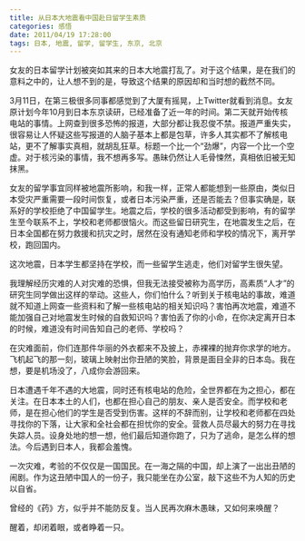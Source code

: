 ```yaml
---
title: 从日本大地震看中国赴日留学生素质
categories: 感悟
date: 2011/04/19 17:28:00
tags: 日本, 地震, 留学, 留学生, 东京, 北京
---
```

女友的日本留学计划被突如其来的日本大地震打乱了。对于这个结果，是在我们的意料之中的，让人想不到的是，导致这个结果的原因却和当时想的截然不同。

3月11日，在第三极很多同事都感觉到了大厦有摇晃，上Twitter就看到消息。女友原计划今年10月到日本东京读研，已经准备了近一年的时间。第二天就开始传核电站的事情。上网查到很多恐怖的报道，大部分都让我忍俊不禁。报道严重失实，很容易让人怀疑这些写报道的人脑子基本上都是包草，许多人其实都不了解核电站，更不了解事实真相，就胡乱狂草。标题一个比一个“劲爆”，内容一个比一个空虚。对于核污染的事情，我不想再多写。愚昧仍然让人毛骨悚然，真相依旧被无知抹黑。

女友的留学事宜同样被地震所影响，和我一样，正常人都能想到一些原由，类似日本受灾严重需要一段时间恢复，或者日本污染严重，还是否能去？但事实确是，联系好的学校拒绝了中国留学生。地震之后，学校的很多活动都受到影响，有的留学生至今联系不上，学校和老师都很恼火。而这些留日研究生，在地震发生之后，在日本全国都在努力救援和抗灾之时，居然在没有通知老师和学校的情况下，离开学校，跑回国内。

这次地震，日本学生都坚持在学校，而一些留学生逃走，他们对留学生很失望。

我理解经历灾难的人对灾难的恐惧，但我无法接受被称为高学历，高素质“人才”的研究生同学做出这样的举动。这些人，你们怕什么？听到关于核电站的事故，难道就不知道上网查一些资料和了解一些核电站的相关知识吗？害怕再次地震，难道不能加强自己对地震发生时候的自救知识吗？害怕丢了你的小命，在你决定离开日本的时候，难道没有时间告知自己的老师、学校吗？

在灾难面前，你们连那件华丽的外衣都来不及披上，赤裸裸的抛弃你求学的地方。飞机起飞的那一刻，玻璃上映射出你丑陋的笑脸，背景是面目全非的日本岛。我在想，要是机场没了，八成你会游回来。

日本遭遇千年不遇的大地震，同时还有核电站的危险，全世界都在为之担心，都在关注。在日本本土的人们，也都在担心自己的朋友、亲人是否安全。而学校和老师，是在担心他们的学生是否受到伤害。这样的不辞而别，让学校和老师都在四处寻找你的下落，让大家和全社会都在担忧你的安全。营救人员尽最大的努力在寻找失踪人员。设身处地的想一想，他们最后知道你跑了，只为了逃命，是怎么样的想法。今后遇到日本人，我都会羞愧。

一次灾难，考验的不仅仅是一国国民。在一海之隔的中国，却上演了一出出丑陋的闹剧。作为这丑陋中国人的一份子，我只能坐在办公室，敲下这些不为人知的历史以自省。

曾经的《药》方，似乎并不能防反复。当人民再次麻木愚昧，又如何来唤醒？

醒着，却闭着眼，或者睁着一只。
